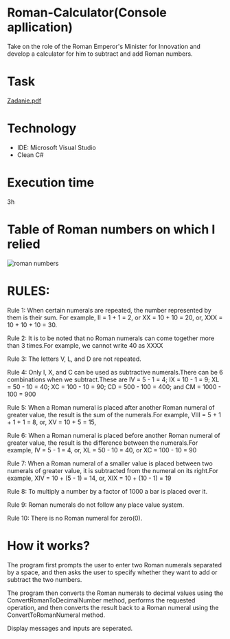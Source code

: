 # Roman-Calculator(Console apllication)
Take on the role of the Roman Emperor's Minister for Innovation and develop a calculator for him to subtract and add Roman numbers.

# Task
[Zadanie.pdf](https://github.com/Doris5/Roman-Calculator/files/11132618/Zadanie.pdf)

# Technology
* IDE: Microsoft Visual Studio
* Clean C#

# Execution time
3h

# Table of Roman numbers on which I relied

![roman numbers](https://user-images.githubusercontent.com/35083021/229363053-d2e74fb9-87d2-48de-84be-15605af10473.png)

# RULES:

Rule 1: When certain numerals are repeated, the number represented by them is their sum. For example, II = 1 + 1 = 2, or XX = 10 + 10 = 20, or, XXX = 10 + 10 + 10 = 30.

Rule 2: It is to be noted that no Roman numerals can come together more than 3 times.For example, we cannot write 40 as XXXX

Rule 3: The letters V, L, and D are not repeated.

Rule 4: Only I, X, and C can be used as subtractive numerals.There can be 6 combinations when we subtract.These are IV = 5 - 1 = 4; IX = 10 - 1 = 9; XL = 50 - 10 = 40; XC = 100 - 10 = 90; CD = 500 - 100 = 400; and CM = 1000 - 100 = 900

Rule 5: When a Roman numeral is placed after another Roman numeral of greater value, the result is the sum of the numerals.For example, VIII = 5 + 1 + 1 + 1 = 8, or, XV = 10 + 5 = 15,

Rule 6: When a Roman numeral is placed before another Roman numeral of greater value, the result is the difference between the numerals.For example, IV = 5 - 1 = 4, or, XL = 50 - 10 = 40, or XC = 100 - 10 = 90

Rule 7: When a Roman numeral of a smaller value is placed between two numerals of greater value, it is subtracted from the numeral on its right.For example, XIV = 10 + (5 - 1) = 14, or, XIX = 10 + (10 - 1) = 19

Rule 8: To multiply a number by a factor of 1000 a bar is placed over it.

Rule 9: Roman numerals do not follow any place value system.

Rule 10: There is no Roman numeral for zero(0).

# How it works?

The program first prompts the user to enter two Roman numerals separated by a space, and then asks the user to specify whether they want to add or subtract the two numbers.

The program then converts the Roman numerals to decimal values using the ConvertRomanToDecimalNumber method,
performs the requested operation, and then converts the result back to a Roman numeral using the ConvertToRomanNumeral method.

Display messages and inputs are seperated.
